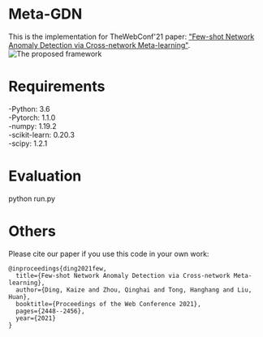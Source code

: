 # Meta-GDN

This is the implementation for TheWebConf'21 paper: ["Few-shot Network Anomaly Detection via Cross-network Meta-learning"](https://arxiv.org/pdf/2102.11165.pdf).
![The proposed framework](Meta-GDN.png)


# Requirements
-Python: 3.6  
-Pytorch: 1.1.0  
-numpy: 1.19.2  
-scikit-learn: 0.20.3  
-scipy: 1.2.1

# Evaluation
python run.py

# Others
Please cite our paper if you use this code in your own work:

```
@inproceedings{ding2021few,
  title={Few-shot Network Anomaly Detection via Cross-network Meta-learning},
  author={Ding, Kaize and Zhou, Qinghai and Tong, Hanghang and Liu, Huan},
  booktitle={Proceedings of the Web Conference 2021},
  pages={2448--2456},
  year={2021}
}
```

